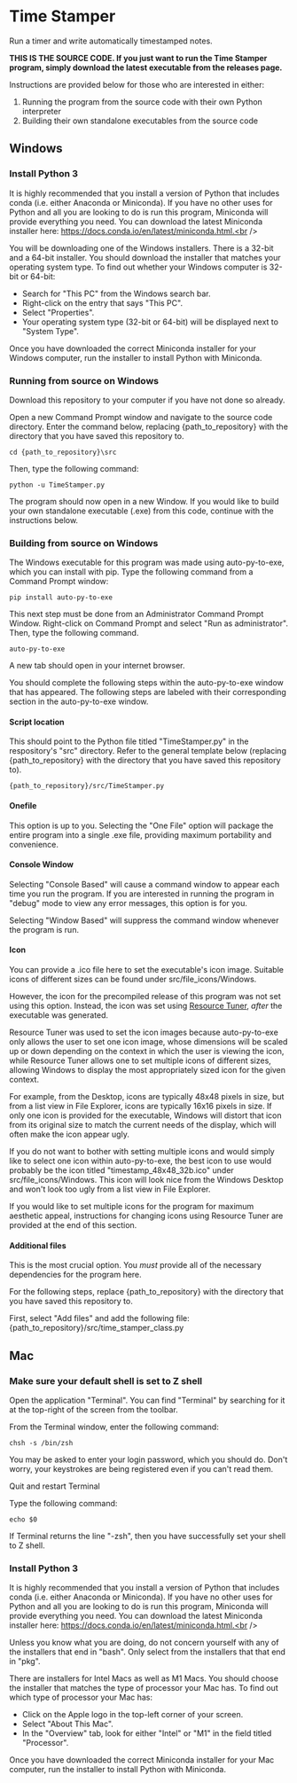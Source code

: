 # Time Stamper <br />
Run a timer and write automatically timestamped notes.<br />

**THIS IS THE SOURCE CODE. If you just want to run the Time Stamper program, simply download the latest executable from the releases page.**<br />

Instructions are provided below for those who are interested in either:
1. Running the program from the source code with their own Python interpreter
2. Building their own standalone executables from the source code

## Windows
### Install Python 3
It is highly recommended that you install a version of Python that includes conda (i.e. either Anaconda or Miniconda). If you have no other uses for Python and all you are looking to do is run this program, Miniconda will provide everything you need. You can download the latest Miniconda installer here: https://docs.conda.io/en/latest/miniconda.html.<br />

You will be downloading one of the Windows installers. There is a 32-bit and a 64-bit installer. You should download the installer that matches your operating system type. To find out whether your Windows computer is 32-bit or 64-bit:<br />
* Search for "This PC" from the Windows search bar.<br />
* Right-click on the entry that says "This PC".<br />
* Select "Properties".<br />
* Your operating system type (32-bit or 64-bit) will be displayed next to "System Type".<br />

Once you have downloaded the correct Miniconda installer for your Windows computer, run the installer to install Python with Miniconda.

### Running from source on Windows
Download this repository to your computer if you have not done so already.<br />

Open a new Command Prompt window and navigate to the source code directory. Enter the command below, replacing {path_to_repository} with the directory that you have saved this repository to.
```
cd {path_to_repository}\src
```

Then, type the following command:
```
python -u TimeStamper.py
```

The program should now open in a new Window. If you would like to build your own standalone executable (.exe) from this code, continue with the instructions below.

### Building from source on Windows
The Windows executable for this program was made using auto-py-to-exe, which you can install with pip. Type the following command from a Command Prompt window:
```
pip install auto-py-to-exe
```
This next step must be done from an Administrator Command Prompt Window. Right-click on Command Prompt and select "Run as administrator". Then, type the following command.
```
auto-py-to-exe
```
A new tab should open in your internet browser.<br />

You should complete the following steps within the auto-py-to-exe window that has appeared. The following steps are labeled with their corresponding section in the auto-py-to-exe window.

#### Script location
This should point to the Python file titled "TimeStamper.py" in the respository's "src" directory. Refer to the general template below (replacing {path_to_repository} with the directory that you have saved this repository to).
```
{path_to_repository}/src/TimeStamper.py
```

#### Onefile
This option is up to you. Selecting the "One File" option will package the entire program into a single .exe file, providing maximum portability and convenience.

#### Console Window
Selecting "Console Based" will cause a command window to appear each time you run the program. If you are interested in running the program in "debug" mode to view any error messages, this option is for you.<br />

Selecting "Window Based" will suppress the command window whenever the program is run.

#### Icon
You can provide a .ico file here to set the executable's icon image. Suitable icons of different sizes can be found under src/file_icons/Windows.<br />

However, the icon for the precompiled release of this program was not set using this option. Instead, the icon was set using [Resource Tuner](http://www.restuner.com/download.htm), *after* the executable was generated.<br />

Resource Tuner was used to set the icon images because auto-py-to-exe only allows the user to set one icon image, whose dimensions will be scaled up or down depending on the context in which the user is viewing the icon, while Resource Tuner allows one to set multiple icons of different sizes, allowing Windows to display the most appropriately sized icon for the given context.<br />

For example, from the Desktop, icons are typically 48x48 pixels in size, but from a list view in File Explorer, icons are typically 16x16 pixels in size. If only one icon is provided for the executable, Windows will distort that icon from its original size to match the current needs of the display, which will often make the icon appear ugly.<br/>

If you do not want to bother with setting multiple icons and would simply like to select one icon within auto-py-to-exe, the best icon to use would probably be the icon titled "timestamp_48x48_32b.ico" under src/file_icons/Windows. This icon will look nice from the Windows Desktop and won't look too ugly from a list view in File Explorer.<br />

If you would like to set multiple icons for the program for maximum aesthetic appeal, instructions for changing icons using Resource Tuner are provided at the end of this section.

#### Additional files
This is the most crucial option. You *must* provide all of the necessary dependencies for the program here.<br />

For the following steps, replace {path_to_repository} with the directory that you have saved this repository to.<br />

First, select "Add files" and add the following file:
{path_to_repository}/src/time_stamper_class.py

## Mac
### Make sure your default shell is set to Z shell
Open the application "Terminal". You can find "Terminal" by searching for it at the top-right of the screen from the toolbar.<br />

From the Terminal window, enter the following command:
```
chsh -s /bin/zsh
```
You may be asked to enter your login password, which you should do. Don't worry, your keystrokes are being registered even if you can't read them.<br />

Quit and restart Terminal<br />

Type the following command:
```
echo $0
```
If Terminal returns the line "-zsh", then you have successfully set your shell to Z shell.<br />
### Install Python 3
It is highly recommended that you install a version of Python that includes conda (i.e. either Anaconda or Miniconda). If you have no other uses for Python and all you are looking to do is run this program, Miniconda will provide everything you need. You can download the latest Miniconda installer here: https://docs.conda.io/en/latest/miniconda.html.<br />

Unless you know what you are doing, do not concern yourself with any of the installers that end in "bash". Only select from the installers that that end in "pkg".<br />

There are installers for Intel Macs as well as M1 Macs. You should choose the installer that matches the type of processor your Mac has. To find out which type of processor your Mac has:<br />
* Click on the Apple logo in the top-left corner of your screen.<br />
* Select "About This Mac".<br />
* In the "Overview" tab, look for either "Intel" or "M1" in the field titled "Processor".<br />

Once you have downloaded the correct Miniconda installer for your Mac computer, run the installer to install Python with Miniconda.<br />
